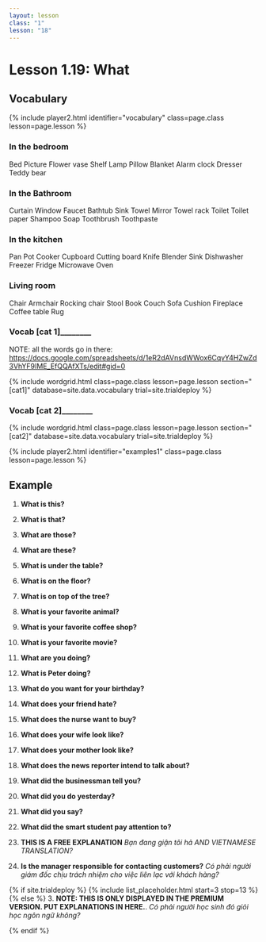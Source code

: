 ```yaml
---
layout: lesson
class: "1"
lesson: "18"
---
```



# Lesson 1.19: What


## Vocabulary 
{% include player2.html identifier="vocabulary" class=page.class lesson=page.lesson %}
### In the bedroom
Bed
Picture
Flower vase
Shelf
Lamp
Pillow
Blanket
Alarm clock
Dresser
Teddy bear
### In the Bathroom 
Curtain
Window
Faucet
Bathtub
Sink
Towel
Mirror
Towel rack
Toilet
Toilet paper
Shampoo
Soap
Toothbrush
Toothpaste
### In the kitchen 
Pan 
Pot
Cooker
Cupboard
Cutting board 
Knife
Blender
Sink
Dishwasher
Freezer 
Fridge
Microwave
Oven
### Living room 
Chair 
Armchair 
Rocking chair 
Stool 
Book 
Couch
Sofa
Cushion 
Fireplace
Coffee table 
Rug







### ____Vocab [cat 1]____________ 

NOTE: all the words go in there: https://docs.google.com/spreadsheets/d/1eR2dAVnsdWWox6CqvY4HZwZd3VhYF9IME_EfQQAfXTs/edit#gid=0

{% include wordgrid.html 
		class=page.class 
		lesson=page.lesson 
		section="[cat1]"
		database=site.data.vocabulary 
		trial=site.trialdeploy %}


### ____Vocab [cat 2]____________ 

{% include wordgrid.html 
		class=page.class 
		lesson=page.lesson 
		section="[cat2]"
		database=site.data.vocabulary 
		trial=site.trialdeploy %}






{% include player2.html identifier="examples1" class=page.class lesson=page.lesson %}

## Example
1. **What is this?**
2. **What is that?**
3. **What are those?**
4. **What are these?**
5. **What is under the table?**
6. **What is on the floor?**
7. **What is on top of the tree?**
8. **What is your favorite animal?**
9. **What is your favorite coffee shop?**
10. **What is your favorite movie?**
11. **What are you doing?**
12. **What is Peter doing?**
13. **What do you want for your birthday?**
14. **What does your friend hate?**
15. **What does the nurse want to buy?**
16. **What does your wife look like?**
17. **What does your mother look like?**
18. **What does the news reporter intend to talk about?**
19. **What did the businessman tell you?**
20. **What did you do yesterday?**
21. **What did you say?**
22. **What did the smart student pay attention to?**



1. **THIS IS A FREE EXPLANATION**
*Bạn đang giận tôi hả AND VIETNAMESE TRANSLATION?*  
2. **Is the manager responsible for contacting customers?**
*Có phải người giám đốc chịu trách nhiệm cho việc liên lạc với khách hàng?*


{% if site.trialdeploy %}
	{% include list_placeholder.html start=3 stop=13 %}
	{% else %}
3. **NOTE: THIS IS ONLY DISPLAYED IN THE PREMIUM VERSION. PUT EXPLANATIONS IN HERE.**.
*Có phải người học sinh đó giỏi học ngôn ngữ không?*





{% endif %}